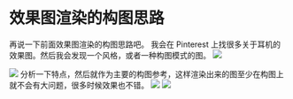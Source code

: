 # 效果图渲染的构图思路
再说一下前面效果图渲染的构图思路吧。
我会在 Pinterest 上找很多关于耳机的效果图。然后我会发现一个风格，或者一种构图模式的图。
![](http://ox55f9bg6.bkt.clouddn.com/2017-10-03-190457.jpg)

![](http://ox55f9bg6.bkt.clouddn.com/2017-10-03-190512.jpg)
分析一下特点，然后就作为主要的构图参考，这样渲染出来的图至少在构图上就不会有大问题，很多时候效果也不错。
![](http://ox55f9bg6.bkt.clouddn.com/2017-10-03-190525.jpg)
![](http://ox55f9bg6.bkt.clouddn.com/2017-10-03-190523.jpg)


